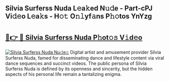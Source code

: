 ## Silvia Surferss Nuda L𝚎a𝚔ed N𝚞𝚍e - Part-cPJ Vi𝚍𝚎o L𝚎a𝚔s - H𝚘𝚝 O𝚗𝚕yf𝚊ns P𝚑𝚘tos YnYzg

# <h2><a href="http://kf7v3vr.oniu.top/?m=Silvia+Surferss+Nuda">🔗👉 🔴 Silvia Surferss Nuda P𝚑ot𝚘𝚜 V𝚒d𝚎o</a></h2>

[![Silvia Surferss Nuda Nu𝚍e𝚜](https://i.imgur.com/0qMVB7G.gif)](http://kf7v3vr.oniu.top/?m=Silvia+Surferss+Nuda)
Digital artist and amusement provider Silvia Surferss Nuda, famed for disseminating dance and lifestyle content via viral dance sequences and succinct videos. The public persona of Silvia Surferss Nuda is defined by its openness and sincerity, but the hidden aspects of his personal life remain a tantalizing enigma.  
